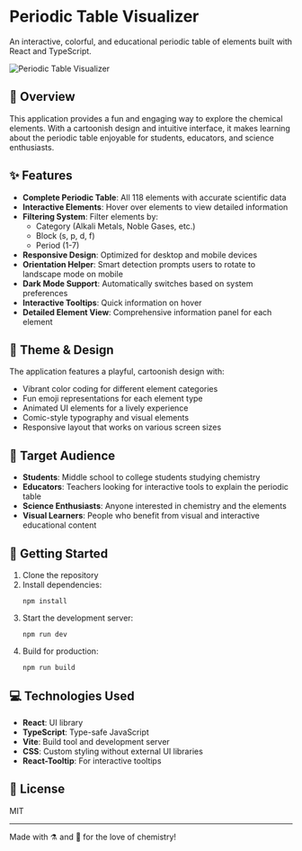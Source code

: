 # Periodic Table Visualizer

An interactive, colorful, and educational periodic table of elements built with React and TypeScript.

![Periodic Table Visualizer](https://placehold.co/600x400?text=Periodic+Table+Visualizer&font=montserrat)

## 🧪 Overview

This application provides a fun and engaging way to explore the chemical elements. With a cartoonish design and intuitive interface, it makes learning about the periodic table enjoyable for students, educators, and science enthusiasts.

## ✨ Features

- **Complete Periodic Table**: All 118 elements with accurate scientific data
- **Interactive Elements**: Hover over elements to view detailed information
- **Filtering System**: Filter elements by:
  - Category (Alkali Metals, Noble Gases, etc.)
  - Block (s, p, d, f)
  - Period (1-7)
- **Responsive Design**: Optimized for desktop and mobile devices
- **Orientation Helper**: Smart detection prompts users to rotate to landscape mode on mobile
- **Dark Mode Support**: Automatically switches based on system preferences
- **Interactive Tooltips**: Quick information on hover
- **Detailed Element View**: Comprehensive information panel for each element

## 🎨 Theme & Design

The application features a playful, cartoonish design with:
- Vibrant color coding for different element categories
- Fun emoji representations for each element type
- Animated UI elements for a lively experience
- Comic-style typography and visual elements
- Responsive layout that works on various screen sizes

## 👥 Target Audience

- **Students**: Middle school to college students studying chemistry
- **Educators**: Teachers looking for interactive tools to explain the periodic table
- **Science Enthusiasts**: Anyone interested in chemistry and the elements
- **Visual Learners**: People who benefit from visual and interactive educational content

## 🚀 Getting Started

1. Clone the repository
2. Install dependencies:
   ```
   npm install
   ```
3. Start the development server:
   ```
   npm run dev
   ```
4. Build for production:
   ```
   npm run build
   ```

## 💻 Technologies Used

- **React**: UI library
- **TypeScript**: Type-safe JavaScript
- **Vite**: Build tool and development server
- **CSS**: Custom styling without external UI libraries
- **React-Tooltip**: For interactive tooltips

## 📝 License

MIT

---

Made with ⚗️ and 🔬 for the love of chemistry!
